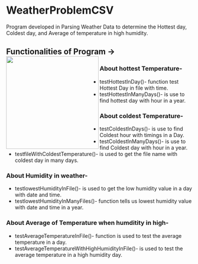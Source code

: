 # WeatherProblemCSV
Program developed in Parsing Weather Data to determine the Hottest day, Coldest day, and Average of temperature in high humidity.
## Functionalities of Program -><img align="left" width="250" heigth="150" src="https://user-images.githubusercontent.com/53362962/89121987-4cd55180-d4e1-11ea-9a57-c61337445e7d.gif">
### About hottest Temperature-
* testHottestInDay()- function test Hottest Day in file with time.
* testHottestInManyDays()- is use to find hottest day with hour in a year.
### About coldest Temperature-
* testColdestInDays()- is use to find Coldest hour with timings in a Day.
* testColdestInManyDays()- is use to find Coldest day with hour in a year.
* testfileWithColdestTemperature()-  is used to get the file name with coldest day in many days.
### About Humidity in weather-
* testlowestHumidityInFile()- is used to get the low humidity value in a day with date and time.
* testlowestHumidityInManyFiles()- function tells us lowest humidity value with date and time in a year.
### About Average of Temperature when humditity in high-
* testAverageTemperatureInFile()- function is used to test the average temperature in a day.
* testAverageTemperatureWithHighHumidityInFile()- is used to test the average temperature in a high humidity day.
